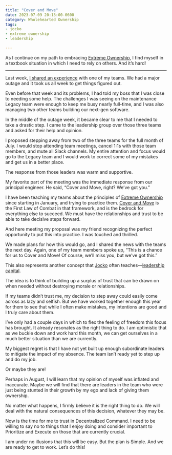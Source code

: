 ```yaml
---
title: "Cover and Move"
date: 2023-07-09 20:13:00-0600
category: Wholehearted Ownership
tags:
- jocko
- extreme ownership
- leadership

---
```


As I continue on my path to embracing [Extreme Ownership](https://bennorris.com/tags/extreme-ownership), I find myself in a textbook situation in which I need to rely on others. And it’s hard!

***

Last week, [I shared an experience](https://bennorris.com/2023/07/02/practicing-ownership) with one of my teams. We had a major outage and it took us all week to get things figured out.

Even before that week and its problems, I had told my boss that I was close to needing some help. The challenges I was seeing on the maintenance Legacy team were enough to keep me busy nearly full-time, and I was also managing two other teams building our next-gen software.

In the middle of the outage week, it became clear to me that I needed to take a drastic step. I came to the leadership group over those three teams and asked for their help and opinion.

I proposed stepping away from two of the three teams for the full month of July. I would stop attending team meetings, cancel 1:1s with those team members, and mute all Slack channels. My entire attention and focus would go to the Legacy team and I would work to correct some of my mistakes and get us in a better place.

The response from those leaders was warm and supportive.

My favorite part of the meeting was the immediate response from our principal engineer. He said, “Cover and Move, right? We’ve got you.”

I have been teaching my teams about the principles of [Extreme Ownership](https://bennorris.com/tags/extreme-ownership/) since starting in January, and trying to practice them. [Cover and Move](https://echelonfront.com/build-teams-that-cover-and-move/) is the First Law of Combat in that framework, and is the bedrock for everything else to succeed. We must have the relationships and trust to be able to take decisive steps forward.

And here meeting my proposal was my friend recognizing the perfect opportunity to put this into practice. I was touched and thrilled.

We made plans for how this would go, and I shared the news with the teams the next day. Again, one of my team members spoke up, “This is a chance for us to Cover and Move! Of course, we’ll miss you, but we’ve got this.”

This also represents another concept that [Jocko](https://bennorris.com/tags/jocko) often teaches—[leadership capital](https://echelonfront.com/how-to-build-and-spend-leadership-capital/).

The idea is to think of building up a surplus of trust that can be drawn on when needed without destroying morale or relationships.

If my teams didn’t trust me, my decision to step away could easily come across as lazy and selfish. But we have worked together enough this year for them to see that while I often make mistakes, my intentions are good and I truly care about them.

I’ve only had a couple days in which to flex the feeling of freedom this focus has brought. It already resonates as the right thing to do. I am optimistic that as we buckle down and work hard this month, we can get ourselves in a much better situation than we are currently.

My biggest regret is that I have not yet built up enough subordinate leaders to mitigate the impact of my absence. The team isn’t ready yet to step up and do my job.

Or maybe they are!

Perhaps in August, I will learn that my opinion of myself was inflated and inaccurate. Maybe we will find that there are leaders in the team who were just being stunted in their growth by my ego and lack of giving them ownership.

No matter what happens, I firmly believe it is the right thing to do. We will deal with the natural consequences of this decision, whatever they may be.

Now is the time for me to trust in Decentralized Command. I need to be willing to say no to things that I enjoy doing and consider important to Prioritize and Execute on those that are currently crucial.

I am under no illusions that this will be easy. But the plan is Simple. And we are ready to get to work. Let’s do this!



